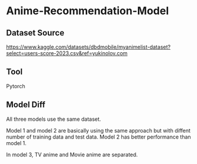 # Anime-Recommendation-Model
## Dataset Source
https://www.kaggle.com/datasets/dbdmobile/myanimelist-dataset?select=users-score-2023.csv&ref=yukinolov.com

## Tool
Pytorch

## Model Diff
All three models use the same dataset. 

Model 1 and model 2 are basically using the same approach but with diffent number of training data and test data. Model 2 has better performance than model 1.

In model 3, TV anime and Movie anime are separated.
